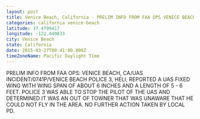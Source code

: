 ```yaml
---
layout: post
title: Venice Beach, California - PRELIM INFO FROM FAA OPS VENICE BEACH CA UAS INCIDENT 0741P VENICE BEACH POLICE 3
categories: california venice-beach
latitude: 37.4799417
longitude: -122.449833
city: Venice Beach
state: California
date: 2015-03-27T00:41:00.000Z
timeZoneName: Pacific Daylight Time
---
```


PRELIM INFO FROM FAA OPS: VENICE BEACH, CA/UAS INCIDENT/0741P/VENICE BEACH POLICE 3, HELI, REPORTED A UAS FIXED WING WITH WING SPAN OF ABOUT 6 INCHES AND A LENGTH OF 5 - 6 FEET. POLICE 3 WAS ABLE TO STOP THE PILOT OF THE UAS AND DETERMINED IT WAS AN OUT OF TOWNER THAT WAS UNAWARE THAT HE COULD NOT FLY IN THE AREA. NO FURTHER ACTION TAKEN BY LOCAL PD.
